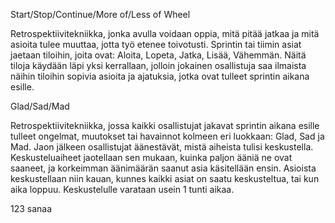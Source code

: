 Start/Stop/Continue/More of/Less of Wheel

Retrospektiivitekniikka, jonka avulla voidaan oppia, mitä pitää jatkaa ja mitä asioita tulee muuttaa,
jotta työ etenee toivotusti. Sprintin tai tiimin asiat jaetaan tiloihin, joita ovat:
Aloita, Lopeta, Jatka, Lisää, Vähemmän. 
Näitä tiloja käydään läpi yksi kerrallaan, jolloin jokainen osallistuja
saa ilmaista näihin tiloihin sopivia asioita ja ajatuksia, jotka ovat tulleet sprintin aikana esille.

Glad/Sad/Mad

Retrospektiivitekniikka, jossa kaikki osallistujat jakavat sprintin aikana esille tulleet ongelmat,
muutokset tai havainnot kolmeen eri luokkaan: Glad, Sad ja Mad.
Jaon jälkeen osallistujat äänestävät, mistä aiheista tulisi keskustella. Keskusteluaiheet jaotellaan sen mukaan, kuinka paljon ääniä ne ovat saaneet, ja korkeimman äänimäärän saanut asia käsitellään ensin.
Asioista keskustellaan niin kauan, kunnes kaikki asiat on saatu keskusteltua, tai kun aika loppuu.
Keskustelulle varataan usein 1 tunti aikaa.

123 sanaa

